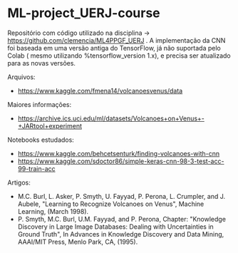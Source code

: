 # ML-project_UERJ-course
Repositório com código utilizado na disciplina ->  https://github.com/clemencia/ML4PPGF_UERJ . A implementação da CNN foi baseada em uma versão antiga do TensorFlow, já não suportada pelo Colab ( mesmo utilizando %tensorflow_version 1.x), e precisa ser atualizado para as novas versões.

Arquivos: 

- https://www.kaggle.com/fmena14/volcanoesvenus/data

Maiores informações: 

- https://archive.ics.uci.edu/ml/datasets/Volcanoes+on+Venus+-+JARtool+experiment

Notebooks estudados:

- https://www.kaggle.com/behcetsenturk/finding-volcanoes-with-cnn 
- https://www.kaggle.com/sdoctor86/simple-keras-cnn-98-3-test-acc-99-train-acc


Artigos:

- M.C. Burl, L. Asker, P. Smyth, U. Fayyad, P. Perona, L. Crumpler, and J. Aubele,
"Learning to Recognize Volcanoes on Venus", Machine Learning, (March 1998).
- P. Smyth, M.C. Burl, U.M. Fayyad, and P. Perona, Chapter: "Knowledge Discovery in
Large Image Databases: Dealing with Uncertainties in Ground Truth", In Advances in
Knowledge Discovery and Data Mining, AAAI/MIT Press, Menlo Park, CA, (1995).

